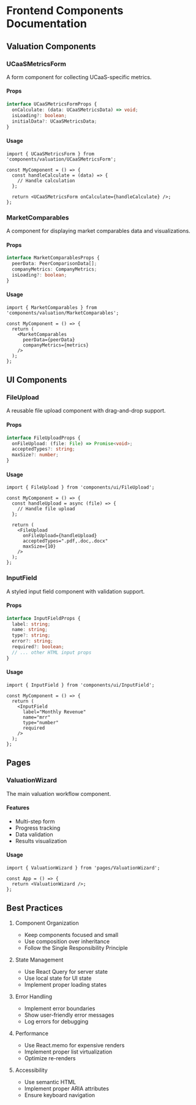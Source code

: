 # Frontend Components Documentation

## Valuation Components

### UCaaSMetricsForm
A form component for collecting UCaaS-specific metrics.

#### Props
```typescript
interface UCaaSMetricsFormProps {
  onCalculate: (data: UCaaSMetricsData) => void;
  isLoading?: boolean;
  initialData?: UCaaSMetricsData;
}
```

#### Usage
```tsx
import { UCaaSMetricsForm } from 'components/valuation/UCaaSMetricsForm';

const MyComponent = () => {
  const handleCalculate = (data) => {
    // Handle calculation
  };

  return <UCaaSMetricsForm onCalculate={handleCalculate} />;
};
```

### MarketComparables
A component for displaying market comparables data and visualizations.

#### Props
```typescript
interface MarketComparablesProps {
  peerData: PeerComparisonData[];
  companyMetrics: CompanyMetrics;
  isLoading?: boolean;
}
```

#### Usage
```tsx
import { MarketComparables } from 'components/valuation/MarketComparables';

const MyComponent = () => {
  return (
    <MarketComparables 
      peerData={peerData}
      companyMetrics={metrics}
    />
  );
};
```

## UI Components

### FileUpload
A reusable file upload component with drag-and-drop support.

#### Props
```typescript
interface FileUploadProps {
  onFileUpload: (file: File) => Promise<void>;
  acceptedTypes?: string;
  maxSize?: number;
}
```

#### Usage
```tsx
import { FileUpload } from 'components/ui/FileUpload';

const MyComponent = () => {
  const handleUpload = async (file) => {
    // Handle file upload
  };

  return (
    <FileUpload 
      onFileUpload={handleUpload}
      acceptedTypes=".pdf,.doc,.docx"
      maxSize={10}
    />
  );
};
```

### InputField
A styled input field component with validation support.

#### Props
```typescript
interface InputFieldProps {
  label: string;
  name: string;
  type?: string;
  error?: string;
  required?: boolean;
  // ... other HTML input props
}
```

#### Usage
```tsx
import { InputField } from 'components/ui/InputField';

const MyComponent = () => {
  return (
    <InputField
      label="Monthly Revenue"
      name="mrr"
      type="number"
      required
    />
  );
};
```

## Pages

### ValuationWizard
The main valuation workflow component.

#### Features
- Multi-step form
- Progress tracking
- Data validation
- Results visualization

#### Usage
```tsx
import { ValuationWizard } from 'pages/ValuationWizard';

const App = () => {
  return <ValuationWizard />;
};
```

## Best Practices

1. Component Organization
   - Keep components focused and small
   - Use composition over inheritance
   - Follow the Single Responsibility Principle

2. State Management
   - Use React Query for server state
   - Use local state for UI state
   - Implement proper loading states

3. Error Handling
   - Implement error boundaries
   - Show user-friendly error messages
   - Log errors for debugging

4. Performance
   - Use React.memo for expensive renders
   - Implement proper list virtualization
   - Optimize re-renders

5. Accessibility
   - Use semantic HTML
   - Implement proper ARIA attributes
   - Ensure keyboard navigation
